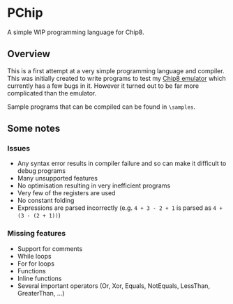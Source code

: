 PChip
=====

A simple WIP programming language for Chip8.

## Overview

This is a first attempt at a very simple programming language and compiler. This was initially created to write programs to test my [Chip8 emulator](https://github.com/quvarxa/chip8-rs) which currently has a few bugs in it. However it turned out to be far more complicated than the emulator.

Sample programs that can be compiled can be found in `\samples`.

## Some notes

### Issues

* Any syntax error results in compiler failure and so can make it difficult to debug programs
* Many unsupported features
* No optimisation resulting in very inefficient programs
* Very few of the registers are used
* No constant folding
* Expressions are parsed incorrectly (e.g. `4 + 3 - 2 + 1` is parsed as `4 + (3 - (2 + 1))`)

### Missing features

* Support for comments
* While loops
* For for loops
* Functions
* Inline functions
* Several important operators (Or, Xor, Equals, NotEquals, LessThan, GreaterThan, ...)
